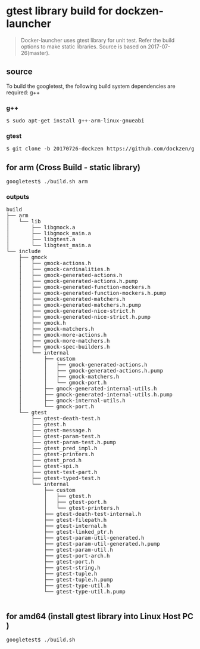 
# gtest library build for dockzen-launcher
> Docker-launcher uses gtest library for unit test.
> Refer the build options to make static libraries.
> Source is based on 2017-07-26(master).



## source
To build the googletest, the following build system dependencies are required:
  g++
### g++ 
<pre>
$ sudo apt-get install g++-arm-linux-gnueabi
</pre>

### gtest
<pre>
$ git clone -b 20170726-dockzen https://github.com/dockzen/googletest.git
</pre>  
## for arm (Cross Build - static library)
<pre>
googletest$ ./build.sh arm
</pre>
### outputs
<pre>
build
├── arm
│   └── lib
│       ├── libgmock.a
│       ├── libgmock_main.a
│       ├── libgtest.a
│       └── libgtest_main.a
└── include
    ├── gmock
    │   ├── gmock-actions.h
    │   ├── gmock-cardinalities.h
    │   ├── gmock-generated-actions.h
    │   ├── gmock-generated-actions.h.pump
    │   ├── gmock-generated-function-mockers.h
    │   ├── gmock-generated-function-mockers.h.pump
    │   ├── gmock-generated-matchers.h
    │   ├── gmock-generated-matchers.h.pump
    │   ├── gmock-generated-nice-strict.h
    │   ├── gmock-generated-nice-strict.h.pump
    │   ├── gmock.h
    │   ├── gmock-matchers.h
    │   ├── gmock-more-actions.h
    │   ├── gmock-more-matchers.h
    │   ├── gmock-spec-builders.h
    │   └── internal
    │       ├── custom
    │       │   ├── gmock-generated-actions.h
    │       │   ├── gmock-generated-actions.h.pump
    │       │   ├── gmock-matchers.h
    │       │   └── gmock-port.h
    │       ├── gmock-generated-internal-utils.h
    │       ├── gmock-generated-internal-utils.h.pump
    │       ├── gmock-internal-utils.h
    │       └── gmock-port.h
    └── gtest
        ├── gtest-death-test.h
        ├── gtest.h
        ├── gtest-message.h
        ├── gtest-param-test.h
        ├── gtest-param-test.h.pump
        ├── gtest_pred_impl.h
        ├── gtest-printers.h
        ├── gtest_prod.h
        ├── gtest-spi.h
        ├── gtest-test-part.h
        ├── gtest-typed-test.h
        └── internal
            ├── custom
            │   ├── gtest.h
            │   ├── gtest-port.h
            │   └── gtest-printers.h
            ├── gtest-death-test-internal.h
            ├── gtest-filepath.h
            ├── gtest-internal.h
            ├── gtest-linked_ptr.h
            ├── gtest-param-util-generated.h
            ├── gtest-param-util-generated.h.pump
            ├── gtest-param-util.h
            ├── gtest-port-arch.h
            ├── gtest-port.h
            ├── gtest-string.h
            ├── gtest-tuple.h
            ├── gtest-tuple.h.pump
            ├── gtest-type-util.h
            └── gtest-type-util.h.pump

</pre>

## for amd64 (install gtest library into Linux Host PC )
<pre>
googletest$ ./build.sh
</pre>
